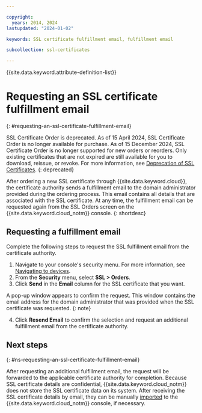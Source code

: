```yaml
---

copyright:
  years: 2014, 2024
lastupdated: "2024-01-02"

keywords: SSL certificate fulfillment email, fulfillment email

subcollection: ssl-certificates

---
```


{{site.data.keyword.attribute-definition-list}}

# Requesting an SSL certificate fulfillment email
{: #requesting-an-ssl-certificate-fulfillment-email}

SSL Certificate Order is deprecated. As of 15 April 2024, SSL Certificate Order is no longer available for purchase. As of 15 December 2024,  SSL Certificate Order is no longer supported for new orders or reorders. Only existing certificates that are not expired are still available for you to download, reissue, or revoke. For more information, see [Deprecation of SSL Certificates](/docs/ssl-certificates?topic=ssl-certificates-deprecation).
{: deprecated}

After ordering a new SSL certificate through {{site.data.keyword.cloud}}, the certificate authority sends a fulfillment email to the domain administrator provided during the ordering process. This email contains all details that are associated with the SSL certificate. At any time, the fulfillment email can be requested again from the SSL Orders screen on the {{site.data.keyword.cloud_notm}} console.
{: shortdesc}

## Requesting a fulfillment email
Complete the following steps to request the SSL fulfillment email from the certificate authority.

1. Navigate to your console's security menu. For more information, see [Navigating to devices](/docs/ssl-certificates?topic=virtual-servers-navigating-devices).
2. From the **Security** menu, select **SSL > Orders**.
3. Click **Send** in the **Email** column for the SSL certificate that you want.

  A pop-up window appears to confirm the request. This window contains the email address for the domain administrator that was provided when the SSL certificate was requested.
  {: note}

4. Click **Resend Email** to confirm the selection and request an additional fulfillment email from the certificate authority.

## Next steps
{: #ns-requesting-an-ssl-certificate-fulfillment-email}

After requesting an additional fulfillment email, the request will be forwarded to the applicable certificate authority for completion. Because SSL certificate details are confidential, {{site.data.keyword.cloud_notm}} does not store the SSL certificate data on its system. After receiving the SSL certificate details by email, they can be manually [imported](/docs/ssl-certificates?topic=ssl-certificates-importing-ssl-certificates#importing-ssl-certificates) to the {{site.data.keyword.cloud_notm}} console, if necessary.
